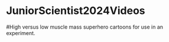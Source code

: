 # JuniorScientist2024Videos

#High versus low muscle mass superhero cartoons for use in an experiment.

